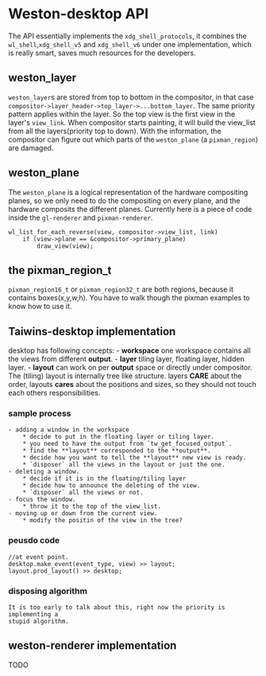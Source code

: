 # Weston-desktop API

The API essentially implements the `xdg_shell_protocols`, it combines the
`wl_shell`,`xdg_shell_v5` and `xdg_shell_v6` under one implementation, which is
really smart, saves much resources for the developers.

## weston_layer
`weston_layer`s are stored from top to bottom in the compositor, in that case
`compositor->layer_header->top_layer->...bottom_layer`. The same priority
pattern applies within the layer. So the top view is the first view in the
layer's `view_link`. When compositor starts painting, it will build the
view_list from all the layers(priority top to down). With the information, the
compositor can figure out which parts of the `weston_plane` (a `pixman_region`)
are damaged.

## weston_plane
The `weston_plane` is a logical representation of the hardware compositing
planes, so we only need to do the compositing on every plane, and the hardware
composits the different planes. Currently here is a piece of code inside the
`gl-renderer` and `pixman-renderer`.

	wl_list_for_each_reverse(view, compositor->view_list, link)
		if (view->plane == &compositor->primary_plane)
			draw_view(view);

## the pixman_region_t
`pixman_region16_t` or `pixman_region32_t` are both regions, because it contains
boxes(x,y,w,h). You have to walk though the pixman examples to know how to use
it.


## Taiwins-desktop implementation
desktop has following concepts:
	- **workspace**  one workspace contains all the views from different **output**.
	- **layer** tiling layer, floating layer, hidden layer.
	- **layout** can work on per **output** space or directly under
	  compositor. The (tiling) layout is internally tree like structure.
  layers **CARE** about the order, layouts **cares** about the positions and
	  sizes, so they should not touch each others responsibilities.

### sample process
	- adding a window in the workspace
		* decide to put in the floating layer or tiling layer.
		* you need to have the output from `tw_get_focused_output`.
		* find the **layout** corresponded to the **output**.
		* decide how you want to tell the **layout** new view is ready.
		* `disposer` all the views in the layout or just the one.
	- deleting a window.
		* decide if it is in the floating/tiling layer
		* decide how to announce the deleting of the view.
		* `disposer` all the views or not.
	- focus the window.
		* throw it to the top of the view_list.
	- moving up or down from the current view.
		* modify the positin of the view in the tree?

### peusdo code

	//at event point.
	desktop.make_event(event_type, view) >> layout;
	layout.prod_layout() >> desktop;

### disposing algorithm
	It is too early to talk about this, right now the priority is implementing a
	stupid algorithm.

## weston-renderer implementation
TODO
